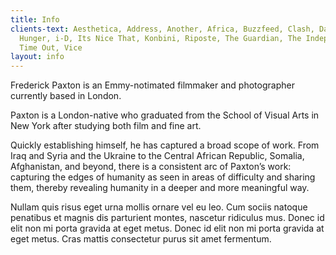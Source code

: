 ```yaml
---
title: Info
clients-text: Aesthetica, Address, Another, Africa, Buzzfeed, Clash, Dazed, Huck,
  Hunger, i-D, Its Nice That, Konbini, Riposte, The Guardian, The Independent, Twin,
  Time Out, Vice
layout: info
---
```


Frederick Paxton is an Emmy-notimated filmmaker and photographer currently based in London.

Paxton is a London-native who graduated from the School of Visual Arts in New York after studying both film and fine art.

Quickly establishing himself, he has captured a broad scope of work. From Iraq and Syria and the Ukraine to the Central African Republic, Somalia, Afghanistan, and beyond, there is a consistent arc of Paxton’s work: capturing the edges of humanity as seen in areas of difficulty and sharing them, thereby revealing humanity in a deeper and more meaningful way.

Nullam quis risus eget urna mollis ornare vel eu leo. Cum sociis natoque penatibus et magnis dis parturient montes, nascetur ridiculus mus. Donec id elit non mi porta gravida at eget metus. Donec id elit non mi porta gravida at eget metus. Cras mattis consectetur purus sit amet fermentum.